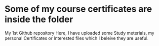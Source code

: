 # Some of my course certificates are inside the folder
My 1st Github repository
Here, I have uploaded some Study meterials, my personal Certificates or Interested files which I beleive they are useful.
